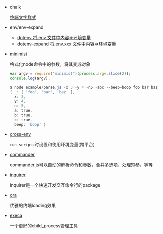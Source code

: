 * chalk
    
    [终端文字样式](https://www.npmjs.com/package/chalk)
    
* env/env-expand

    * [dotenv 将.env 文件中内容=&gt;环境变量](https://www.npmjs.com/package/dotenv)
    * [dotenv-expand 将.env.xxx 文件中内容=&gt;环境变量](https://www.npmjs.com/package/dotenv-expand)

* [minimist](https://www.npmjs.com/package/minimist)

    格式化node命令中的参数，将其变成对象
    ```js
    var argv = require("minimist")(process.argv.slice(2));
    console.log(argv);
    ```
    ```powershell
    $ node example/parse.js -x 3 -y 4 -n5 -abc --beep=boop foo bar baz
    { _: [ 'foo', 'bar', 'baz' ],
      x: 3,
      y: 4,
      n: 5,
      a: true,
      b: true,
      c: true,
      beep: 'boop' }
    ```

* [cross-env](https://www.npmjs.com/package/cross-env)

    `run scripts`时设置和使用环境变量(跨平台)

* [commander](https://www.npmjs.com/package/commander)

    commander.js可以自动的解析命令和参数，合并多选项，处理短参，等等

* [inquirer](https://www.npmjs.com/package/inquirer)

    inquirer是一个快速开发交互命令行的package

* [ora](https://www.npmjs.com/package/ora)

    优雅的终端loading效果

* [execa](https://www.npmjs.com/package/execa)

    一个更好的child_process管理工具

